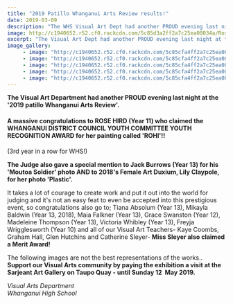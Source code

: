 ```yaml
---
title: "2019 Patillo Whanganui Arts Review results!"
date: 2019-03-09
description: "The WHS Visual Art Dept had another PROUD evening last night at the '2019 Patillo Whanganui Arts Review'..."
image: http://c1940652.r52.cf0.rackcdn.com/5c85d3a2ff2a7c25ea00034a/Rose-Hird-Y11-Rohi.280.jpg
excerpt: "The Visual Art Dept had another PROUD evening last night at the \"2019 patillo Whanganui Arts Review\""
image_gallery:
     - image: "http://c1940652.r52.cf0.rackcdn.com/5c85cfa4ff2a7c25ea00033f/Rose-Hird-Y11-Rohi.-Award-Winner.jpg"
     - image: "http://c1940652.r52.cf0.rackcdn.com/5c85cfa4ff2a7c25ea00033c/Jack-Burrows-Y13.Moutoa-Soldier.special-judge-mention.jpg"
     - image: "http://c1940652.r52.cf0.rackcdn.com/5c85cfa4ff2a7c25ea00033e/Lily-Claypole.ex.Plastic..special-judge-mention.jpg"
     - image: "http://c1940652.r52.cf0.rackcdn.com/5c85cfa4ff2a7c25ea00033d/various-whs-artists.jpg"
     - image: "http://c1940652.r52.cf0.rackcdn.com/5c85cfa4ff2a7c25ea000340/various-whs-artists.no.2jpg.jpg"
---
```


<p><strong>The Visual Art Department had another PROUD evening last night at the '2019 patillo Whanganui Arts Review'.&nbsp;</strong></p>
<h4>A massive congratulations to ROSE HIRD (Year 11) who clai<span class="text_exposed_show">med the WHANGANUI DISTRICT COUNCIL YOUTH COMMITTEE YOUTH RECOGNITION AWARD for her painting called 'ROHI'!!&nbsp;</span></h4>
<p><span class="text_exposed_show">(3rd year in a row for WHS!)</span></p>
<div class="text_exposed_show">
<p><strong>The Judge also gave a special mention to Jack Burrows (Year 13) for his 'Moutoa Soldier' photo AND to 2018's Female Art Duxium, Lily Claypole, for her photo 'Plastic'.</strong></p>
<p>It takes a lot of courage to create work and put it out into the world for judging and it's not an easy feat to even be accepted into this prestigious event, so congratulations also go to; Tiana Absolum (Year 13), Mikayla Baldwin (<span>Year&nbsp;</span>13, 2018), Maia Falkner (<span>Year&nbsp;</span>13), Grace Swanston (<span>Year&nbsp;</span>12), Madeleine Thompson (<span>Year&nbsp;</span>13), Victoria Whibley (<span>Year&nbsp;</span>13), Freyja Wrigglesworth (<span>Year&nbsp;</span>10) and all of our Visual Art Teachers- Kaye Coombs, Graham Hall, Glen Hutchins and Catherine Sleyer- <strong>Miss Sleyer also claimed a Merit Award!</strong></p>
<p>The following images are not the best representations of the works..<br /><strong>Support our Visual Arts community by paying the exhibition a visit at the Sarjeant Art Gallery on Taupo Quay - until Sunday 12&nbsp; May 2019.</strong></p>
<p><em>Visual Arts Department</em><br /><em>Whanganui High School</em></p>
</div>

